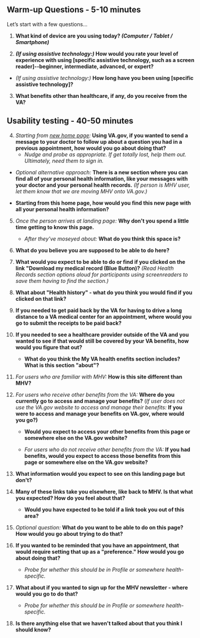 ## Warm-up Questions - 5-10 minutes
Let’s start with a few questions... 

1. **What kind of device are you using today? *(Computer / Tablet / Smartphone)*** 




2. ***(If using assistive technology:)* How would you rate your level of experience with using [specific assistive technology, such as a screen reader]--beginner, intermediate, advanced, or expert?**



  
- *(If using assistive technology:)* **How long have you been using [specific assistive technology]?**




3. **What benefits other than healthcare, if any, do you receive from the VA?**





## Usability testing - 40-50 minutes

4. _Starting from [new home page](https://www.va.gov/new-home-page/):_ **Using VA.gov, if you wanted to send a message to your doctor to follow up about a question you had in a previous appointment, how would you go about doing that?**
	- _Nudge and probe as appropriate. If get totally lost, help them out. Ultimately, need them to sign in._




- _Optional alternative approach:_ **There is a new section where you can find all of your personal health information, like your messages with your doctor and your personal health records.** _(If person is MHV user, let them know that we are moving MHV onto VA.gov.)_ 

- **Starting from this home page, how would you find this new page with all your personal health information?**





5. _Once the person arrives at landing page:_ **Why don't you spend a little time getting to know this page.**
 	- _After they've moseyed about:_ **What do you think this space is?**





6. **What do you believe you are supposed to be able to do here?**






7. **What would you expect to be able to do or find if you clicked on the link "Download my medical record (Blue Button)?** _(Read Health Records section options aloud for participants using screenreaders to save them having to find the section.)_






8. **What about "Health history" - what do you think you would find if you clicked on that link?**







9. **If you needed to get paid back by the VA for having to drive a long distance to a VA medical center for an appointment, where would you go to submit the receipts to be paid back?**






10. **If you needed to see a healthcare provider outside of the VA and you wanted to see if that would still be covered by your VA benefits, how would you figure that out?**
	- **What do you think the My VA health enefits section includes? What is this section "about"?**






11. _For users who are familiar with MHV:_ **How is this site different than MHV?**






12. _For users who receive other benefits from the VA:_ **Where do you currently go to access and manage your benefits?** (_If user does not use the VA.gov website to access and manage their benefits:_ **If you were to access and manage your benefits on VA.gov, where would you go?)**
	- **Would you expect to access your other benefits from this page or somewhere else on the VA.gov website?**
	
  
  
  
	- _For users who do not receive other benefits from the VA:_ **If you had benefits, would you expect to access those benefits from this page or somewhere else on the VA.gov website?**






13. **What information would you expect to see on this landing page but don't?**




14. **Many of these links take you elsewhere, like back to MHV. Is that what you expected? How do you feel about that?** 
	- **Would you have expected to be told if a link took you out of this area?**





15. _Optional question:_ **What do you want to be able to do on this page? How would you go about trying to do that?**






16. **If you wanted to be reminded that you have an appointment, that would require setting that up as a "preference." How would you go about doing that?**
	- _Probe for whether this should be in Profile or somewhere health-specific._ 







17. **What about if you wanted to sign up for the MHV newsletter - where would you go to do that?**
	- _Probe for whether this should be in Profile or somewhere health-specific._ 






18. **Is there anything else that we haven't talked about that you think I should know?**
